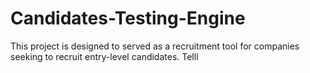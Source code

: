 # Candidates-Testing-Engine
This project is designed to served as a recruitment tool for companies seeking to recruit entry-level candidates.
Telll




